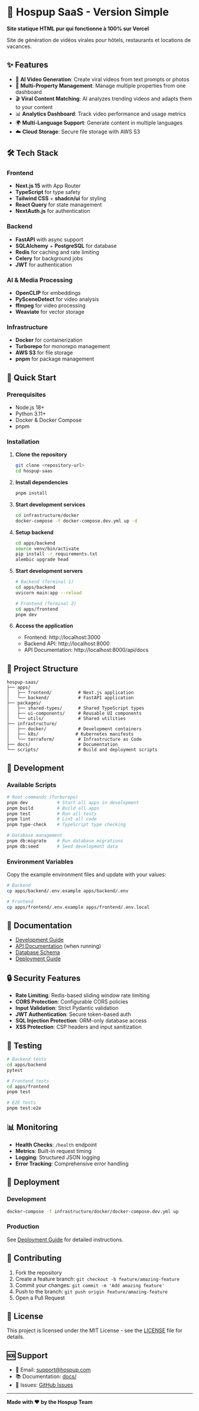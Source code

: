 # 🎥 Hospup SaaS - Version Simple

**Site statique HTML pur qui fonctionne à 100% sur Vercel**

Site de génération de vidéos virales pour hôtels, restaurants et locations de vacances.

## ✨ Features

- 🤖 **AI Video Generation**: Create viral videos from text prompts or photos
- 🏢 **Multi-Property Management**: Manage multiple properties from one dashboard
- 🎬 **Viral Content Matching**: AI analyzes trending videos and adapts them to your content
- 📊 **Analytics Dashboard**: Track video performance and usage metrics
- 🌍 **Multi-Language Support**: Generate content in multiple languages
- ☁️ **Cloud Storage**: Secure file storage with AWS S3

## 🛠️ Tech Stack

### Frontend
- **Next.js 15** with App Router
- **TypeScript** for type safety
- **Tailwind CSS** + **shadcn/ui** for styling
- **React Query** for state management
- **NextAuth.js** for authentication

### Backend
- **FastAPI** with async support
- **SQLAlchemy** + **PostgreSQL** for database
- **Redis** for caching and rate limiting
- **Celery** for background jobs
- **JWT** for authentication

### AI & Media Processing
- **OpenCLIP** for embeddings
- **PySceneDetect** for video analysis
- **ffmpeg** for video processing
- **Weaviate** for vector storage

### Infrastructure
- **Docker** for containerization
- **Turborepo** for monorepo management
- **AWS S3** for file storage
- **pnpm** for package management

## 🚀 Quick Start

### Prerequisites
- Node.js 18+
- Python 3.11+
- Docker & Docker Compose
- pnpm

### Installation

1. **Clone the repository**
   ```bash
   git clone <repository-url>
   cd hospup-saas
   ```

2. **Install dependencies**
   ```bash
   pnpm install
   ```

3. **Start development services**
   ```bash
   cd infrastructure/docker
   docker-compose -f docker-compose.dev.yml up -d
   ```

4. **Setup backend**
   ```bash
   cd apps/backend
   source venv/bin/activate
   pip install -r requirements.txt
   alembic upgrade head
   ```

5. **Start development servers**
   ```bash
   # Backend (Terminal 1)
   cd apps/backend
   uvicorn main:app --reload

   # Frontend (Terminal 2)
   cd apps/frontend
   pnpm dev
   ```

6. **Access the application**
   - Frontend: http://localhost:3000
   - Backend API: http://localhost:8000
   - API Documentation: http://localhost:8000/api/docs

## 📁 Project Structure

```
hospup-saas/
├── apps/
│   ├── frontend/          # Next.js application
│   └── backend/           # FastAPI application
├── packages/
│   ├── shared-types/      # Shared TypeScript types
│   ├── ui-components/     # Reusable UI components
│   └── utils/             # Shared utilities
├── infrastructure/
│   ├── docker/            # Development containers
│   ├── k8s/              # Kubernetes manifests
│   └── terraform/         # Infrastructure as Code
├── docs/                  # Documentation
└── scripts/               # Build and deployment scripts
```

## 🔧 Development

### Available Scripts

```bash
# Root commands (Turborepo)
pnpm dev           # Start all apps in development
pnpm build         # Build all apps
pnpm test          # Run all tests
pnpm lint          # Lint all code
pnpm type-check    # TypeScript type checking

# Database management
pnpm db:migrate    # Run database migrations
pnpm db:seed       # Seed development data
```

### Environment Variables

Copy the example environment files and update with your values:

```bash
# Backend
cp apps/backend/.env.example apps/backend/.env

# Frontend  
cp apps/frontend/.env.example apps/frontend/.env.local
```

## 📖 Documentation

- [Development Guide](./docs/DEVELOPMENT.md)
- [API Documentation](http://localhost:8000/api/docs) (when running)
- [Database Schema](./docs/DATABASE.md)
- [Deployment Guide](./docs/DEPLOYMENT.md)

## 🔒 Security Features

- **Rate Limiting**: Redis-based sliding window rate limiting
- **CORS Protection**: Configurable CORS policies
- **Input Validation**: Strict Pydantic validation
- **JWT Authentication**: Secure token-based auth
- **SQL Injection Protection**: ORM-only database access
- **XSS Protection**: CSP headers and input sanitization

## 🧪 Testing

```bash
# Backend tests
cd apps/backend
pytest

# Frontend tests  
cd apps/frontend
pnpm test

# E2E tests
pnpm test:e2e
```

## 📊 Monitoring

- **Health Checks**: `/health` endpoint
- **Metrics**: Built-in request timing
- **Logging**: Structured JSON logging
- **Error Tracking**: Comprehensive error handling

## 🚢 Deployment

### Development
```bash
docker-compose -f infrastructure/docker/docker-compose.dev.yml up
```

### Production
See [Deployment Guide](./docs/DEPLOYMENT.md) for detailed instructions.

## 🤝 Contributing

1. Fork the repository
2. Create a feature branch: `git checkout -b feature/amazing-feature`
3. Commit your changes: `git commit -m 'Add amazing feature'`
4. Push to the branch: `git push origin feature/amazing-feature`
5. Open a Pull Request

## 📝 License

This project is licensed under the MIT License - see the [LICENSE](LICENSE) file for details.

## 🆘 Support

- 📧 Email: support@hospup.com
- 📚 Documentation: [docs/](./docs/)
- 🐛 Issues: [GitHub Issues](https://github.com/hospup/hospup-saas/issues)

---

**Made with ❤️ by the Hospup Team**